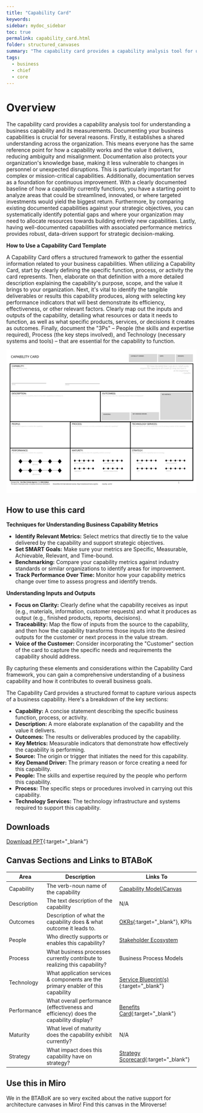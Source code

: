 ```yaml
---
title: "Capability Card"
keywords: 
sidebar: mydoc_sidebar
toc: true
permalink: capability_card.html
folder: structured_canvases
summary: "The capability card provides a capability analysis tool for understanding a business capability and its measurements."
tags: 
  - business
  - chief
  - core
---
```


# Overview

The capability card provides a capability analysis tool for understanding a business capability and its measurements. Documenting your business capabilities is crucial for several reasons. Firstly, it establishes a shared understanding across the organization. This means everyone has the same reference point for how a capability works and the value it delivers, reducing ambiguity and misalignment. Documentation also protects your organization's knowledge base, making it less vulnerable to changes in personnel or unexpected disruptions. This is particularly important for complex or mission-critical capabilities. Additionally, documentation serves as a foundation for continuous improvement. With a clearly documented baseline of how a capability currently functions, you have a starting point to analyze areas that could be streamlined, innovated, or where targeted investments would yield the biggest return. Furthermore, by comparing existing documented capabilities against your strategic objectives, you can systematically identify potential gaps and where your organization may need to allocate resources towards building entirely new capabilities. Lastly, having well-documented capabilities with associated performance metrics provides robust, data-driven support for strategic decision-making.

**How to Use a Capability Card Template**

A Capability Card offers a structured framework to gather the essential information related to your business capabilities. When utilizing a Capability Card, start by clearly defining the specific function, process, or activity the card represents. Then, elaborate on that definition with a more detailed description explaining the capability's purpose, scope, and the value it brings to your organization. Next, it's vital to identify the tangible deliverables or results this capability produces, along with selecting key performance indicators that will best demonstrate its efficiency, effectiveness, or other relevant factors. Clearly map out the inputs and outputs of the capability, detailing what resources or data it needs to function, as well as what specific products, services, or decisions it creates as outcomes. Finally, document the "3Ps" – People (the skills and expertise required), Process (the key steps involved), and Technology (necessary systems and tools) – that are essential for the capability to function.

![image001](media/capability_card.svg)

## How to use this card

**Techniques for Understanding Business Capability Metrics**

- **Identify Relevant Metrics:** Select metrics that directly tie to the value delivered by the capability and support strategic objectives.
- **Set SMART Goals:** Make sure your metrics are Specific, Measurable, Achievable, Relevant, and Time-bound.
- **Benchmarking:** Compare your capability metrics against industry standards or similar organizations to identify areas for improvement.
- **Track Performance Over Time:** Monitor how your capability metrics change over time to assess progress and identify trends.

**Understanding Inputs and Outputs**

- **Focus on Clarity:** Clearly define what the capability receives as input (e.g., materials, information, customer requests) and what it produces as output (e.g., finished products, reports, decisions).
- **Traceability:** Map the flow of inputs from the source to the capability, and then how the capability transforms those inputs into the desired outputs for the customer or next process in the value stream.
- **Voice of the Customer:** Consider incorporating the "Customer" section of the card to capture the specific needs and requirements the capability should address.

By capturing these elements and considerations within the Capability Card framework, you can gain a comprehensive understanding of a business capability and how it contributes to overall business goals.

The Capability Card provides a structured format to capture various aspects of a business capability. Here's a breakdown of the key sections:

- **Capability:** A concise statement describing the specific business function, process, or activity.
- **Description:** A more elaborate explanation of the capability and the value it delivers.
- **Outcomes:** The results or deliverables produced by the capability.
- **Key Metrics:** Measurable indicators that demonstrate how effectively the capability is performing.
- **Source:** The origin or trigger that initiates the need for this capability.
- **Key Demand Driver:** The primary reason or force creating a need for this capability.
- **People:** The skills and expertise required by the people who perform this capability.
- **Process:** The specific steps or procedures involved in carrying out this capability.
- **Technology Services:** The technology infrastructure and systems required to support this capability.

## Downloads

[Download PPT](media/ppt/capability_card.ppt){:target="_blank"}

## Canvas Sections and Links to BTABoK

| Area        | Description                                                                          | Links To                                                              |
| ----------- | ------------------------------------------------------------------------------------ | --------------------------------------------------------------------- |
| Capability  | The verb-noun name of the capability                                                 | [Capability Model/Canvas](business_capability_canvas.md)              |
| Description | The text description of the capability                                               | N/A                                                                   |
| Outcomes    | Description of what the capability does & what outcome it leads to.                  | [OKRs](okr_card.md){:target="_blank"}, KPIs                           |
| People      | Who directly supports or enables this capability?                                    | [Stakeholder Ecosystem](stakeholder_ecosystem_canvas.md)              |
| Process     | What business processes currently contribute to realizing this capability?           | Business Process Models                                               |
| Technology  | What application services & components are the primary enabler of this capability    | [Service Blueprint(s)](service_blueprint_canvas.md){:target="_blank"} |
| Performance | What overall performance (effectiveness and efficiency) does the capability display? | [Benefits Card](benefit_card.md){:target="_blank"}                    |
| Maturity    | What level of maturity does the capability exhibit currently?                        | N/A                                                                   |
| Strategy    | What impact does this capability have on strategy?                                   | [Strategy Scorecard](strategy_scorecard_canvas.md){:target="_blank"}  |

## Use this in Miro

We in the BTABoK are so very excited about the native support for architecture canvases in Miro! Find this canvas in the Miroverse!